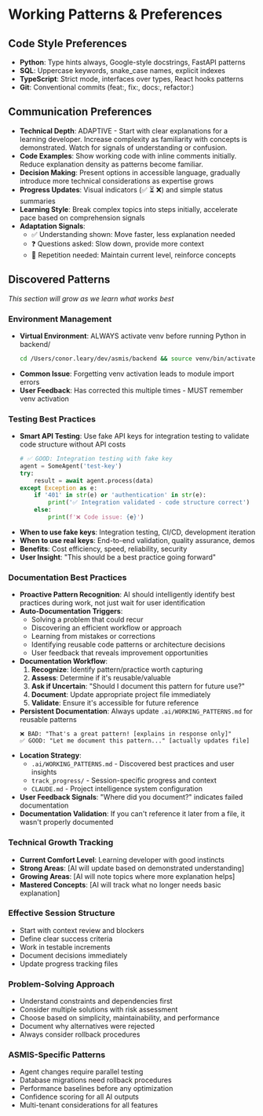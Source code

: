 # Working Patterns & Preferences

## Code Style Preferences
- **Python**: Type hints always, Google-style docstrings, FastAPI patterns
- **SQL**: Uppercase keywords, snake_case names, explicit indexes
- **TypeScript**: Strict mode, interfaces over types, React hooks patterns
- **Git**: Conventional commits (feat:, fix:, docs:, refactor:)

## Communication Preferences
- **Technical Depth**: ADAPTIVE - Start with clear explanations for a learning developer. Increase complexity as familiarity with concepts is demonstrated. Watch for signals of understanding or confusion.
- **Code Examples**: Show working code with inline comments initially. Reduce explanation density as patterns become familiar.
- **Decision Making**: Present options in accessible language, gradually introduce more technical considerations as expertise grows
- **Progress Updates**: Visual indicators (✅ ⏳ ❌) and simple status summaries
- **Learning Style**: Break complex topics into steps initially, accelerate pace based on comprehension signals
- **Adaptation Signals**: 
  - ✅ Understanding shown: Move faster, less explanation needed
  - ❓ Questions asked: Slow down, provide more context
  - 🔄 Repetition needed: Maintain current level, reinforce concepts

## Discovered Patterns
*This section will grow as we learn what works best*

### Environment Management
- **Virtual Environment**: ALWAYS activate venv before running Python in backend/
  ```bash
  cd /Users/conor.leary/dev/asmis/backend && source venv/bin/activate && python <script>
  ```
- **Common Issue**: Forgetting venv activation leads to module import errors
- **User Feedback**: Has corrected this multiple times - MUST remember venv activation

### Testing Best Practices
- **Smart API Testing**: Use fake API keys for integration testing to validate code structure without API costs
  ```python
  # ✅ GOOD: Integration testing with fake key
  agent = SomeAgent('test-key')
  try:
      result = await agent.process(data)
  except Exception as e:
      if '401' in str(e) or 'authentication' in str(e):
          print('✅ Integration validated - code structure correct')
      else:
          print(f'❌ Code issue: {e}')
  ```
- **When to use fake keys**: Integration testing, CI/CD, development iteration
- **When to use real keys**: End-to-end validation, quality assurance, demos
- **Benefits**: Cost efficiency, speed, reliability, security
- **User Insight**: "This should be a best practice going forward"

### Documentation Best Practices
- **Proactive Pattern Recognition**: AI should intelligently identify best practices during work, not just wait for user identification
- **Auto-Documentation Triggers**:
  - Solving a problem that could recur
  - Discovering an efficient workflow or approach
  - Learning from mistakes or corrections
  - Identifying reusable code patterns or architecture decisions
  - User feedback that reveals improvement opportunities
- **Documentation Workflow**:
  1. **Recognize**: Identify pattern/practice worth capturing
  2. **Assess**: Determine if it's reusable/valuable
  3. **Ask if Uncertain**: "Should I document this pattern for future use?"
  4. **Document**: Update appropriate project file immediately
  5. **Validate**: Ensure it's accessible for future reference
- **Persistent Documentation**: Always update `.ai/WORKING_PATTERNS.md` for reusable patterns
  ```
  ❌ BAD: "That's a great pattern! [explains in response only]"
  ✅ GOOD: "Let me document this pattern..." [actually updates file]
  ```
- **Location Strategy**: 
  - `.ai/WORKING_PATTERNS.md` - Discovered best practices and user insights
  - `track_progress/` - Session-specific progress and context
  - `CLAUDE.md` - Project intelligence system configuration
- **User Feedback Signals**: "Where did you document?" indicates failed documentation
- **Documentation Validation**: If you can't reference it later from a file, it wasn't properly documented

### Technical Growth Tracking
- **Current Comfort Level**: Learning developer with good instincts
- **Strong Areas**: [AI will update based on demonstrated understanding]
- **Growing Areas**: [AI will note topics where more explanation helps]
- **Mastered Concepts**: [AI will track what no longer needs basic explanation]

### Effective Session Structure
- Start with context review and blockers
- Define clear success criteria
- Work in testable increments
- Document decisions immediately
- Update progress tracking files

### Problem-Solving Approach
- Understand constraints and dependencies first
- Consider multiple solutions with risk assessment
- Choose based on simplicity, maintainability, and performance
- Document why alternatives were rejected
- Always consider rollback procedures

### ASMIS-Specific Patterns
- Agent changes require parallel testing
- Database migrations need rollback procedures
- Performance baselines before any optimization
- Confidence scoring for all AI outputs
- Multi-tenant considerations for all features